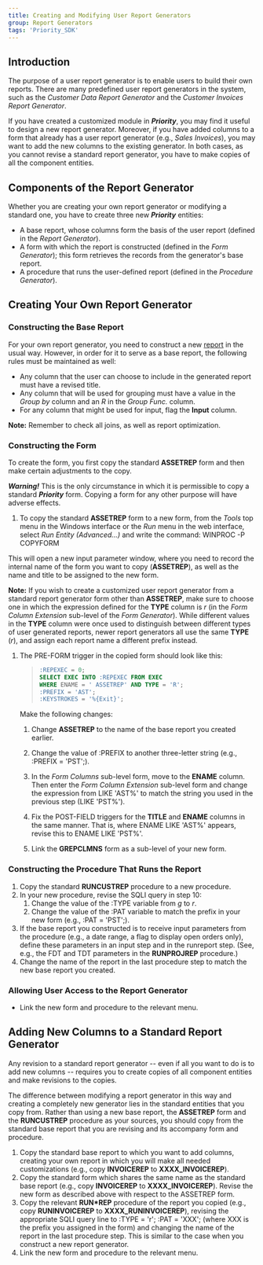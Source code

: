 ```yaml
---
title: Creating and Modifying User Report Generators
group: Report Generators
tags: 'Priority_SDK'
---
```



## Introduction

The purpose of a user report generator is to enable users to build their
own reports. There are many predefined user report generators in the
system, such as the *Customer Data Report Generator* and the *Customer
Invoices Report Generator*.

If you have created a customized module in ***Priority***, you may find
it useful to design a new report generator. Moreover, if you have added
columns to a form that already has a user report generator (e.g., *Sales
Invoices*), you may want to add the new columns to the existing
generator. In both cases, as you cannot revise a standard report
generator, you have to make copies of all the component entities.

## Components of the Report Generator 

Whether you are creating your own report generator or modifying a
standard one, you have to create three new ***Priority*** entities:

-   A base report, whose columns form the basis of the user report
    (defined in the *Report Generator*).
-   A form with which the report is constructed (defined in the *Form
    Generator*); this form retrieves the records from the generator\'s
    base report.
-   A procedure that runs the user-defined report (defined in the
    *Procedure Generator*).

## Creating Your Own Report Generator 

### Constructing the Base Report 

For your own report generator, you need to construct a new
[report](Reports ) in the usual way. However, in order for it
to serve as a base report, the following rules must be maintained as
well:

-   Any column that the user can choose to include in the generated
    report must have a revised title.
-   Any column that will be used for grouping must have a value in the
    *Group by* column and an *R* in the *Group Func.* column.
-   For any column that might be used for input, flag the **Input**
    column.


**Note:** Remember to check all joins, as well as report optimization.



### Constructing the Form 

To create the form, you first copy the standard **ASSETREP** form and
then make certain adjustments to the copy.



***Warning!*** This is the only circumstance in which it is permissible
to copy a standard ***Priority*** form. Copying a form for any other
purpose will have adverse effects.


1.  To copy the standard **ASSETREP** form to a new form, from the
    *Tools* top menu in the Windows interface or the *Run* menu in the
    web interface, select *Run Entity (Advanced...)* and write the
    command: WINPROC -P COPYFORM

This will open a new input parameter window, where you need to record
the internal name of the form you want to copy (**ASSETREP**), as well
as the name and title to be assigned to the new form.

**Note:** If you wish to create a customized user report generator from
a standard report generator form other than **ASSETREP**, make sure to
choose one in which the expression defined for the **TYPE** column is
*r* (in the *Form Column Extension* sub-level of the *Form Generator*).
While different values in the **TYPE** column were once used to
distinguish between different types of user generated reports, newer
report generators all use the same **TYPE** (*r*), and assign each
report name a different prefix instead.

1.  The PRE-FORM trigger in the copied form should look like this:

    > ```sql
    > :REPEXEC = 0;
    > SELECT EXEC INTO :REPEXEC FROM EXEC 
    > WHERE ENAME = ' ASSETREP' AND TYPE = 'R';
    > :PREFIX = 'AST';
    > :KEYSTROKES = '%{Exit}'; 
    > ```

    Make the following changes:
    1. Change **ASSETREP** to the name of the base report you
        created earlier.
    2. Change the value of :PREFIX to another three-letter string
        (e.g., :PREFIX = \'PST\';).

    3. In the *Form Columns* sub-level form, move to the **ENAME**
    column. Then enter the *Form Column Extension* sub-level form and
    change the expression from LIKE \'AST%\' to match the string you
    used in the previous step (LIKE \'PST%\').


    4. Fix the POST-FIELD triggers for the **TITLE** and **ENAME**
    columns in the same manner. That is, where ENAME LIKE \'AST%\'
    appears, revise this to ENAME LIKE \'PST%\'.

    5. Link the **GREPCLMNS** form as a sub-level of your new form.

### Constructing the Procedure That Runs the Report 

1.  Copy the standard **RUNCUSTREP** procedure to a new procedure.
2.  In your new procedure, revise the SQLI query in step 10:
    1. Change the value of the :TYPE variable from *g* to *r*.
    2. Change the value of the :PAT variable to match the prefix in
    your new form (e.g., :PAT = \'PST\';).
3.  If the base report you constructed is to receive input parameters
    from the procedure (e.g., a date range, a flag to display open
    orders only), define these parameters in an input step and in the
    runreport step. (See, e.g., the FDT and TDT parameters in the
    **RUNPROJREP** procedure.)
4.  Change the name of the report in the last procedure step to match
    the new base report you created.

### Allowing User Access to the Report Generator 

-   Link the new form and procedure to the relevant menu.

## Adding New Columns to a Standard Report Generator 

Any revision to a standard report generator -- even if all you want to
do is to add new columns -- requires you to create copies of all
component entities and make revisions to the copies.

The difference between modifying a report generator in this way and
creating a completely new generator lies in the standard entities that
you copy from. Rather than using a new base report, the **ASSETREP**
form and the **RUNCUSTREP** procedure as your sources, you should copy
from the standard base report that you are revising and its accompany
form and procedure.

1.  Copy the standard base report to which you want to add columns,
    creating your own report in which you will make all needed
    customizations (e.g., copy **INVOICEREP** to **XXXX_INVOICEREP**).
2.  Copy the standard form which shares the same name as the standard
    base report (e.g., copy **INVOICEREP** to **XXXX_INVOICEREP**).
    Revise the new form as described above with respect to the ASSETREP
    form.
3.  Copy the relevant **RUN*REP** procedure of the report you copied
    (e.g., copy **RUNINVOICEREP** to **XXXX_RUNINVOICEREP**), revising
    the appropriate SQLI query line to :TYPE = \'r\'; :PAT = \'XXX\';
    (where XXX is the prefix you assigned in the form) and changing the
    name of the report in the last procedure step. This is similar to
    the case when you construct a new report generator.
4.  Link the new form and procedure to the relevant menu.
